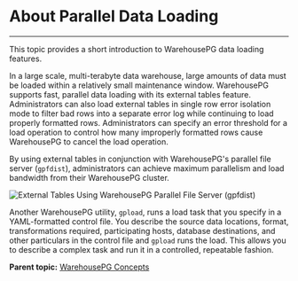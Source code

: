 # About Parallel Data Loading
---

This topic provides a short introduction to WarehousePG data loading features.

In a large scale, multi-terabyte data warehouse, large amounts of data must be loaded within a relatively small maintenance window. WarehousePG supports fast, parallel data loading with its external tables feature. Administrators can also load external tables in single row error isolation mode to filter bad rows into a separate error log while continuing to load properly formatted rows. Administrators can specify an error threshold for a load operation to control how many improperly formatted rows cause WarehousePG to cancel the load operation.

By using external tables in conjunction with WarehousePG's parallel file server \(`gpfdist`\), administrators can achieve maximum parallelism and load bandwidth from their WarehousePG cluster.

![External Tables Using WarehousePG Parallel File Server (gpfdist)](/external_tables.png "External Tables Using WarehousePG Parallel File Server (gpfdist)")

Another WarehousePG utility, `gpload`, runs a load task that you specify in a YAML-formatted control file. You describe the source data locations, format, transformations required, participating hosts, database destinations, and other particulars in the control file and `gpload` runs the load. This allows you to describe a complex task and run it in a controlled, repeatable fashion.

**Parent topic:** [WarehousePG Concepts](../intro/concepts.html)

